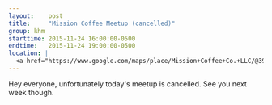 ```yaml
---
layout:    post
title:     "Mission Coffee Meetup (cancelled)"
group: khm
starttime: 2015-11-24 16:00:00-0500
endtime:   2015-11-24 19:00:00-0500
location: |
  <a href="https://www.google.com/maps/place/Mission+Coffee+Co.+LLC/@39.9805566,-83.0046931,19.5z/data=!4m2!3m1!1s0x0000000000000000:0x0c6fccff56e2d8df!6m1!1e1" target="_blank">Mission Coffee, 11 Price Ave, Columbus, OH 43201</a>
---
```


Hey everyone, unfortunately today's meetup is cancelled.  See you next week though.

